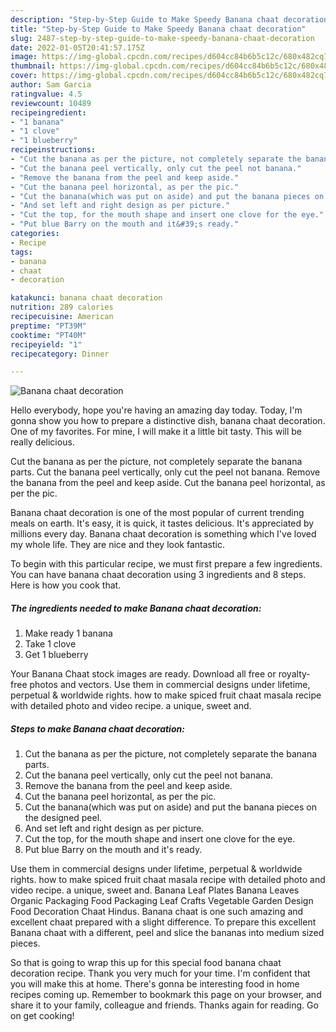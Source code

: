 ```yaml
---
description: "Step-by-Step Guide to Make Speedy Banana chaat decoration"
title: "Step-by-Step Guide to Make Speedy Banana chaat decoration"
slug: 2487-step-by-step-guide-to-make-speedy-banana-chaat-decoration
date: 2022-01-05T20:41:57.175Z
image: https://img-global.cpcdn.com/recipes/d604cc84b6b5c12c/680x482cq70/banana-chaat-decoration-recipe-main-photo.jpg
thumbnail: https://img-global.cpcdn.com/recipes/d604cc84b6b5c12c/680x482cq70/banana-chaat-decoration-recipe-main-photo.jpg
cover: https://img-global.cpcdn.com/recipes/d604cc84b6b5c12c/680x482cq70/banana-chaat-decoration-recipe-main-photo.jpg
author: Sam Garcia
ratingvalue: 4.5
reviewcount: 10489
recipeingredient:
- "1 banana"
- "1 clove"
- "1 blueberry"
recipeinstructions:
- "Cut the banana as per the picture, not completely separate the banana parts."
- "Cut the banana peel vertically, only cut the peel not banana."
- "Remove the banana from the peel and keep aside."
- "Cut the banana peel horizontal, as per the pic."
- "Cut the banana(which was put on aside) and put the banana pieces on the designed peel."
- "And set left and right design as per picture."
- "Cut the top, for the mouth shape and insert one clove for the eye."
- "Put blue Barry on the mouth and it&#39;s ready."
categories:
- Recipe
tags:
- banana
- chaat
- decoration

katakunci: banana chaat decoration 
nutrition: 289 calories
recipecuisine: American
preptime: "PT39M"
cooktime: "PT40M"
recipeyield: "1"
recipecategory: Dinner

---
```



![Banana chaat decoration](https://img-global.cpcdn.com/recipes/d604cc84b6b5c12c/680x482cq70/banana-chaat-decoration-recipe-main-photo.jpg)

Hello everybody, hope you're having an amazing day today. Today, I'm gonna show you how to prepare a distinctive dish, banana chaat decoration. One of my favorites. For mine, I will make it a little bit tasty. This will be really delicious.

Cut the banana as per the picture, not completely separate the banana parts. Cut the banana peel vertically, only cut the peel not banana. Remove the banana from the peel and keep aside. Cut the banana peel horizontal, as per the pic.

Banana chaat decoration is one of the most popular of current trending meals on earth. It's easy, it is quick, it tastes delicious. It's appreciated by millions every day. Banana chaat decoration is something which I've loved my whole life. They are nice and they look fantastic.


To begin with this particular recipe, we must first prepare a few ingredients. You can have banana chaat decoration using 3 ingredients and 8 steps. Here is how you cook that.

<!--inarticleads1-->

##### The ingredients needed to make Banana chaat decoration:

1. Make ready 1 banana
1. Take 1 clove
1. Get 1 blueberry


Your Banana Chaat stock images are ready. Download all free or royalty-free photos and vectors. Use them in commercial designs under lifetime, perpetual &amp; worldwide rights. how to make spiced fruit chaat masala recipe with detailed photo and video recipe. a unique, sweet and. 

<!--inarticleads2-->

##### Steps to make Banana chaat decoration:

1. Cut the banana as per the picture, not completely separate the banana parts.
1. Cut the banana peel vertically, only cut the peel not banana.
1. Remove the banana from the peel and keep aside.
1. Cut the banana peel horizontal, as per the pic.
1. Cut the banana(which was put on aside) and put the banana pieces on the designed peel.
1. And set left and right design as per picture.
1. Cut the top, for the mouth shape and insert one clove for the eye.
1. Put blue Barry on the mouth and it&#39;s ready.


Use them in commercial designs under lifetime, perpetual &amp; worldwide rights. how to make spiced fruit chaat masala recipe with detailed photo and video recipe. a unique, sweet and. Banana Leaf Plates Banana Leaves Organic Packaging Food Packaging Leaf Crafts Vegetable Garden Design Food Decoration Chaat Hindus. Banana chaat is one such amazing and excellent chaat prepared with a slight difference. To prepare this excellent Banana chaat with a different, peel and slice the bananas into medium sized pieces. 

So that is going to wrap this up for this special food banana chaat decoration recipe. Thank you very much for your time. I'm confident that you will make this at home. There's gonna be interesting food in home recipes coming up. Remember to bookmark this page on your browser, and share it to your family, colleague and friends. Thanks again for reading. Go on get cooking!
